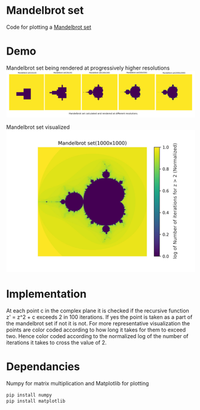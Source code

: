 # Mandelbrot set

Code for plotting a [Mandelbrot set](https://en.wikipedia.org/wiki/Mandelbrot_set)

# Demo

Mandelbrot set being rendered at progressively higher resolutions
![Mandelbrot set at different resolutions](./demo_images/resolutions.png)

Mandelbrot set visualized
![Mandelbrot set](./demo_images/demo.png)

# Implementation

At each point c in the complex plane it is checked if the recursive function z' = z^2 + c exceeds 2 in 100 iterations.
If yes the point is taken as a part of the mandelbrot set if not it is not. For more representative visualization the 
points are color coded according to how long it takes for them to exceed two. Hence color coded according to the normalized
log of the number of iterations it takes to cross the value of 2.

# Dependancies

Numpy for matrix multiplication and Matplotlib for plotting
```
pip install numpy
pip install matplotlib
```